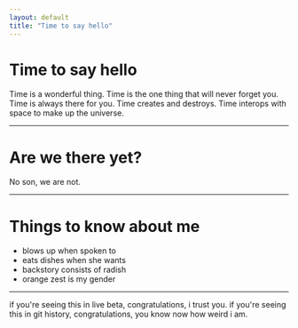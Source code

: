 ```yaml
---
layout: default
title: "Time to say hello"
---
```


# Time to say hello

Time is a wonderful thing. Time is the one thing that will never forget you. Time is always there for you. Time creates and destroys. Time interops with space to make up the universe.

---

# Are we there yet?

No son, we are not.

---

# Things to know about me

-   blows up when spoken to
-   eats dishes when she wants
-   backstory consists of radish
-   orange zest is my gender

---

if you're seeing this in live beta, congratulations, i trust you.
if you're seeing this in git history, congratulations, you know now how weird i am.
